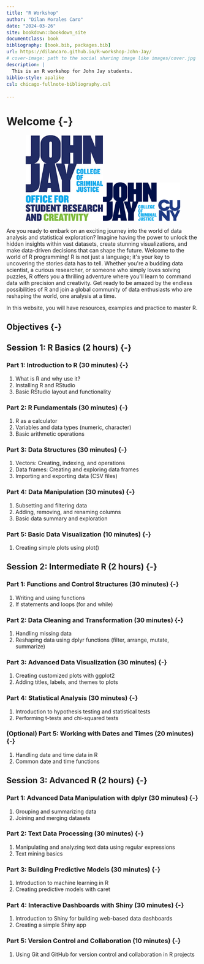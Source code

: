 ```yaml
--- 
title: "R Workshop"
author: "Dilan Morales Caro"
date: "2024-03-26"
site: bookdown::bookdown_site
documentclass: book
bibliography: [book.bib, packages.bib]
url: https://dilancaro.github.io/R-workshop-John-Jay/
# cover-image: path to the social sharing image like images/cover.jpg
description: |
  This is an R workshop for John Jay students.
biblio-style: apalike
csl: chicago-fullnote-bibliography.csl

---
```


# Welcome {-}
<center>
<img src="images/OSRC.jpg" width="40%" height="20%" /><img src="images/JohnJay.png" width="40%" height="20%" />
</center>

Are you ready to embark on an exciting journey into the world of data analysis and statistical exploration? Imagine having the power to unlock the hidden insights within vast datasets, create stunning visualizations, and make data-driven decisions that can shape the future. Welcome to the world of R programming! R is not just a language; it's your key to uncovering the stories data has to tell. Whether you're a budding data scientist, a curious researcher, or someone who simply loves solving puzzles, R offers you a thrilling adventure where you'll learn to command data with precision and creativity. Get ready to be amazed by the endless possibilities of R and join a global community of data enthusiasts who are reshaping the world, one analysis at a time.

In this website, you will have resources, examples and practice to master R.

## Objectives {-}


## Session 1: R Basics (2 hours) {-}

### Part 1: Introduction to R (30 minutes) {-}
1. What is R and why use it?
1. Installing R and RStudio
1. Basic RStudio layout and functionality

### Part 2: R Fundamentals (30 minutes) {-}
1. R as a calculator
1. Variables and data types (numeric, character)
1. Basic arithmetic operations

### Part 3: Data Structures (30 minutes) {-}
1. Vectors: Creating, indexing, and operations
1. Data frames: Creating and exploring data frames
1. Importing and exporting data (CSV files)

### Part 4: Data Manipulation (30 minutes) {-}
1. Subsetting and filtering data
1. Adding, removing, and renaming columns
1. Basic data summary and exploration

### Part 5: Basic Data Visualization (10 minutes) {-}
1. Creating simple plots using plot()

## Session 2: Intermediate R (2 hours) {-}

### Part 1: Functions and Control Structures (30 minutes) {-}

1. Writing and using functions
1. If statements and loops (for and while)

### Part 2: Data Cleaning and Transformation (30 minutes) {-}
1. Handling missing data
1. Reshaping data using dplyr functions (filter, arrange, mutate, summarize)

### Part 3: Advanced Data Visualization (30 minutes) {-}

1. Creating customized plots with ggplot2
1. Adding titles, labels, and themes to plots

### Part 4: Statistical Analysis (30 minutes) {-}

1. Introduction to hypothesis testing and statistical tests
1. Performing t-tests and chi-squared tests

### (Optional) Part 5: Working with Dates and Times (20 minutes) {-}

1. Handling date and time data in R
1. Common date and time functions

## Session 3: Advanced R (2 hours) {-}

### Part 1: Advanced Data Manipulation with dplyr (30 minutes) {-}

1. Grouping and summarizing data
1. Joining and merging datasets

### Part 2: Text Data Processing (30 minutes) {-}

1. Manipulating and analyzing text data using regular expressions
1. Text mining basics

### Part 3: Building Predictive Models (30 minutes) {-}

1. Introduction to machine learning in R
1. Creating predictive models with caret

### Part 4: Interactive Dashboards with Shiny (30 minutes) {-}

1. Introduction to Shiny for building web-based data dashboards
1. Creating a simple Shiny app

### Part 5: Version Control and Collaboration (10 minutes) {-}

1. Using Git and GitHub for version control and collaboration in R projects



